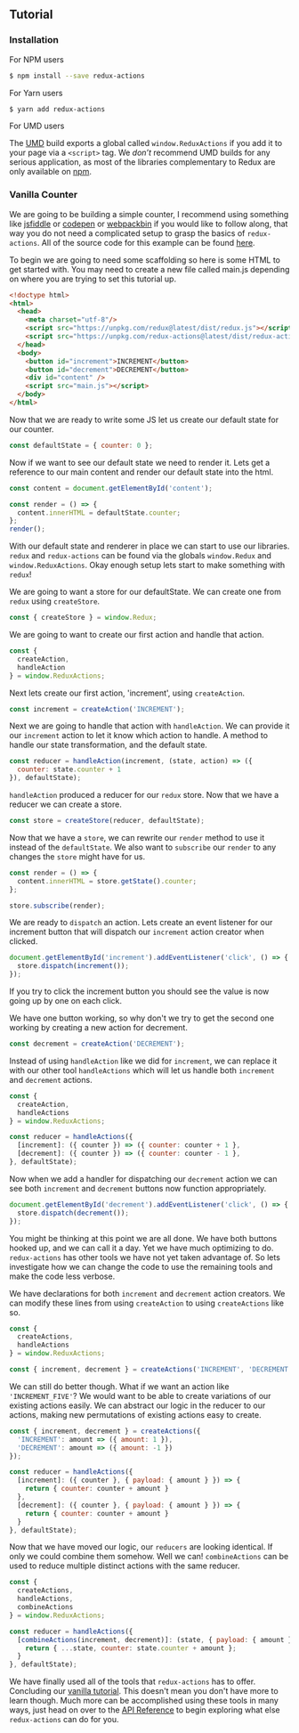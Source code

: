 ## Tutorial

### Installation

For NPM users

```bash
$ npm install --save redux-actions
```

For Yarn users

```bash
$ yarn add redux-actions
```

For UMD users

The [UMD](https://unpkg.com/redux-actions@latest/dist) build exports a global called `window.ReduxActions` if you add it to your page via a `<script>` tag. We *don’t* recommend UMD builds for any serious application, as most of the libraries complementary to Redux are only available on [npm](https://www.npmjs.com/search?q=redux).

### Vanilla Counter

We are going to be building a simple counter, I recommend using something like [jsfiddle](https://jsfiddle.net/) or [codepen](https://codepen.io/pen/) or [webpackbin](https://www.webpackbin.com) if you would like to follow along, that way you do not need a complicated setup to grasp the basics of `redux-actions`. All of the source code for this example can be found [here](https://www.webpackbin.com/bins/-KntJIfbsxVzsD98UEWF).

To begin we are going to need some scaffolding so here is some HTML to get started with. You may need to create a new file called main.js depending on where you are trying to set this tutorial up.
```html
<!doctype html>
<html>
  <head>
    <meta charset="utf-8"/>
    <script src="https://unpkg.com/redux@latest/dist/redux.js"></script>
    <script src="https://unpkg.com/redux-actions@latest/dist/redux-actions.js"></script>
  </head>
  <body>
    <button id="increment">INCREMENT</button>
    <button id="decrement">DECREMENT</button>
    <div id="content" />
    <script src="main.js"></script>
  </body>
</html>
```

Now that we are ready to write some JS let us create our default state for our counter.

```js
const defaultState = { counter: 0 };
```

Now if we want to see our default state we need to render it.
Lets get a reference to our main content and render our default state into the html.

```js
const content = document.getElementById('content');

const render = () => {
  content.innerHTML = defaultState.counter;
};
render();
```

With our default state and renderer in place we can start to use our libraries. `redux` and `redux-actions` can be found via the globals `window.Redux` and `window.ReduxActions`. Okay enough setup lets start to make something with `redux`!

We are going to want a store for our defaultState. We can create one from `redux` using `createStore`.

```js
const { createStore } = window.Redux;
```

We are going to want to create our first action and handle that action.

```js
const {
  createAction,
  handleAction
} = window.ReduxActions;
```

Next lets create our first action, 'increment', using `createAction`.

```js
const increment = createAction('INCREMENT');
```

Next we are going to handle that action with `handleAction`. We can provide it our `increment` action to let it know which action to handle. A method to handle our state transformation, and the default state.

```js
const reducer = handleAction(increment, (state, action) => ({
  counter: state.counter + 1
}), defaultState);
```

`handleAction` produced a reducer for our `redux` store. Now that we have a reducer we can create a store.

```js
const store = createStore(reducer, defaultState);
```

Now that we have a `store`, we can rewrite our `render` method to use it instead of the `defaultState`. We also want to `subscribe` our `render` to any changes the `store` might have for us.

```js
const render = () => {
  content.innerHTML = store.getState().counter;
};

store.subscribe(render);
```

We are ready to `dispatch` an action. Lets create an event listener for our increment button that will dispatch our `increment` action creator when clicked.

```js
document.getElementById('increment').addEventListener('click', () => {
  store.dispatch(increment());
});
```

If you try to click the increment button you should see the value is now going up by one on each click.

We have one button working, so why don't we try to get the second one working by creating a new action for decrement.

```js
const decrement = createAction('DECREMENT');
```

Instead of using `handleAction` like we did for `increment`, we can replace it with our other tool `handleActions` which will let us handle both `increment` and `decrement` actions.

```js
const {
  createAction,
  handleActions
} = window.ReduxActions;

const reducer = handleActions({
  [increment]: ({ counter }) => ({ counter: counter + 1 },
  [decrement]: ({ counter }) => ({ counter: counter - 1 },
}, defaultState);
```

Now when we add a handler for dispatching our `decrement` action we can see both `increment` and `decrement` buttons now function appropriately.

```js
document.getElementById('decrement').addEventListener('click', () => {
  store.dispatch(decrement());
});
```

You might be thinking at this point we are all done. We have both buttons hooked up, and we can call it a day. Yet we have much optimizing to do. `redux-actions` has other tools we have not yet taken advantage of. So lets investigate how we can change the code to use the remaining tools and make the code less verbose.

We have declarations for both `increment` and `decrement` action creators. We can modify these lines from using `createAction` to using `createActions` like so.

```js
const {
  createActions,
  handleActions
} = window.ReduxActions;

const { increment, decrement } = createActions('INCREMENT', 'DECREMENT');
```

We can still do better though. What if we want an action like `'INCREMENT_FIVE'`? We would want to be able to create variations of our existing actions easily. We can abstract our logic in the reducer to our actions, making new permutations of existing actions easy to create.

```js
const { increment, decrement } = createActions({
  'INCREMENT': amount => ({ amount: 1 }),
  'DECREMENT': amount => ({ amount: -1 })
});

const reducer = handleActions({
  [increment]: ({ counter }, { payload: { amount } }) => {
    return { counter: counter + amount }
  },
  [decrement]: ({ counter }, { payload: { amount } }) => {
    return { counter: counter + amount }
  }
}, defaultState);
```

Now that we have moved our logic, our `reducers` are looking identical. If only we could combine them somehow. Well we can! `combineActions` can be used to reduce multiple distinct actions with the same reducer.

```js
const {
  createActions,
  handleActions,
  combineActions
} = window.ReduxActions;

const reducer = handleActions({
  [combineActions(increment, decrement)]: (state, { payload: { amount } }) {
    return { ...state, counter: state.counter + amount };
  }
}, defaultState);
```

We have finally used all of the tools that `redux-actions` has to offer. Concluding our [vanilla tutorial](https://www.webpackbin.com/bins/-KntJIfbsxVzsD98UEWF). This doesn't mean you don't have more to learn though. Much more can be accomplished using these tools in many ways, just head on over to the [API Reference](../api) to begin exploring what else `redux-actions` can do for you.
